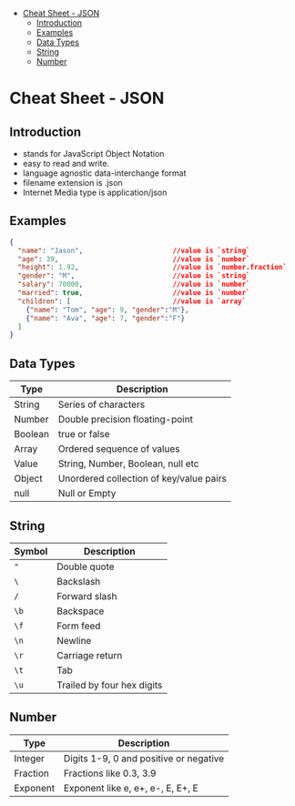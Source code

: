 <!-- TOC -->

- [Cheat Sheet - JSON](#cheat-sheet---json)
  - [Introduction](#introduction)
  - [Examples](#examples)
  - [Data Types](#data-types)
  - [String](#string)
  - [Number](#number)

<!-- /TOC -->

# Cheat Sheet - JSON

## Introduction

- stands for JavaScript Object Notation
- easy to read and write.
- language agnostic data-interchange format
- filename extension is .json
- Internet Media type is application/json

## Examples

```JSON
{
  "name": "Jason",                      //value is `string`
  "age": 39,                            //value is `number`
  "height": 1.92,                       //value is `number.fraction`
  "gender": "M",                        //value is `string`
  "salary": 70000,                      //value is `number`
  "married": true,                      //value is `number`
  "children": [                         //value is `array`
    {"name": "Tom", "age": 9, "gender":"M"},
    {"name": "Ava", "age": 7, "gender":"F"}
  ]
}
```

## Data Types

| Type    | Description                             |
| ------- | --------------------------------------- |
| String  | Series of characters                    |
| Number  | Double precision floating-point         |
| Boolean | true or false                           |
| Array   | Ordered sequence of values              |
| Value   | String, Number, Boolean, null etc       |
| Object  | Unordered collection of key/value pairs |
| null    | Null or Empty                           |

## String

| Symbol | Description                |
| ------ | -------------------------- |
| `"`    | Double quote               |
| `\`    | Backslash                  |
| `/`    | Forward slash              |
| `\b`   | Backspace                  |
| `\f`   | Form feed                  |
| `\n`   | Newline                    |
| `\r`   | Carriage return            |
| `\t`   | Tab                        |
| `\u`   | Trailed by four hex digits |

## Number

| Type     | Description                            |
| -------- | -------------------------------------- |
| Integer  | Digits 1-9, 0 and positive or negative |
| Fraction | Fractions like 0.3, 3.9                |
| Exponent | Exponent like e, e+, e-, E, E+, E      |
